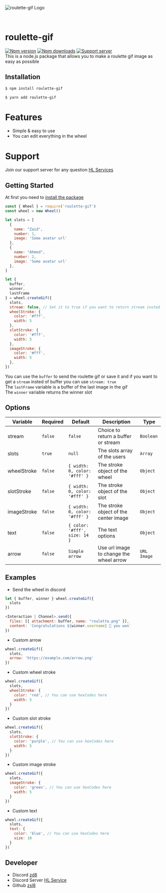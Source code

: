 ![roulette-gif Logo](https://cdn.discordapp.com/attachments/340778753523187722/1165802053247975504/image.png?ex=65482cc5&is=6535b7c5&hm=aab3c2bca3c68f9e0d5797873e6a4c304be5eaa6e0ff8f976af1054e7191c584&)

<br />

# roulette-gif
<a href="https://www.npmjs.com/package/roulette-gif"><img src="https://img.shields.io/npm/v/roulette-gif.svg" alt="Npm version" /></a>
<a href="https://www.npmjs.com/package/roulette-gif"><img src="https://img.shields.io/npm/dt/roulette-gif.svg?maxAge=3600" alt="Npm downloads" /></a>
<a href="https://discord.gg/hSCbm4TKv4"><img src="https://img.shields.io/static/v1?label=Support%20Server&message=HL%20Services&color=867FD4" alt="Support server" /></a>
<br />
This is a node.js package that allows you to make a roulette gif image as easy as possible

## Installation
```sh
$ npm install roulette-gif
```
```sh
$ yarn add roulette-gif
```

# Features

- Simple & easy to use 
- You can edit everything in the wheel

# Support

Join our support server for any question [HL Services](https://discord.gg/hSCbm4TKv4)

## Getting Started

At first you need to [install the package](#installation)

```js
const { Wheel } = require('roulette-gif')
const wheel = new Wheel()

let slots = [
  {
    name: "Zaid",
    number: 1,
    image: 'Some avatar url'
  },
  {
    name: "Ahmed",
    number: 2,
    image: 'Some avatar url'
  },
]

let { 
  buffer, 
  winner, 
  lastFrame 
} = wheel.createGif({
  slots,
  stream: false, // Set it to true if you want to return stream insted of buffer
  wheelStroke: {
    color: '#fff',
    width: 5
  },
  slotStroke: {
    color: '#fff',
    width: 5
  },
  imageStroke: {
    color: '#fff',
    width: 5
  },
})
```
You can use the `buffer` to send the roulette gif or save it and if you want to get a `stream` insted of buffer you can use `stream: true`<br />
The `lastFrame` variable is a buffer of the last image in the gif<br />
The `winner` variable returns the winner slot

## Options

| Variable | Required | Default | Description | Type |
| ------------- | ------------- | ------------- | ------------- | ------------- |
| stream | `false` | `false` | Choice to return a buffer or stream | `Boolean` |
| slots | `true` | `null` | The slots array of the users | `Array` |
| wheelStroke | `false` | `{ width: 0, color: '#fff' }` | The stroke object of the wheel | `Object` |
| slotStroke | `false` | `{ width: 0, color: '#fff' }` | The stroke object of the slot | `Object` |
| imageStroke | `false` | `{ width: 0, color: '#fff' }` | The stroke object of the center image | `Object` |
| text | `false` | `{ color: '#fff', size: 14 }` | The text options | `Object` |
| arrow | `false` | `Simple arrow` | Use url image to change the wheel arrow | `URL Image` |

## Examples

- Send the wheel in discord
```js
let { buffer, winner } wheel.createGif({ 
  slots
})

<Interaction | Channel>.send({ 
  files: [{ attachment: buffer, name: "roulette.png" }],
  content: `Congratulations ${winner.username} 🎉 you won`
})
```

- Custom arrow
```js
wheel.createGif({
  slots,
  arrow: 'https://example.com/arrow.png'
})
```

- Custom wheel stroke
```js
wheel.createGif({
  slots,
  wheelStroke: {
    color: 'red', // You can use hexCodes here
    width: 5
  }
})
```

- Custom slot stroke
```js
wheel.createGif({
  slots,
  slotStroke: {
    color: 'purple', // You can use hexCodes here
    width: 5
  }
})
```

- Custom image stroke
```js
wheel.createGif({
  slots,
  imageStroke: {
    color: 'green', // You can use hexCodes here
    width: 5
  }
})
```

- Custom text
```js
wheel.createGif({
  slots,
  text: {
    color: 'blue', // You can use hexCodes here
    size: 10
  }
})
```

## Developer
- Discord [zd8](https://discord.com/channels/@me/306656522438443009)
- Discord Server [HL Service](https://discord.gg/hSCbm4TKv4)
- Github [zsl8](https://github.com/Zsl8)